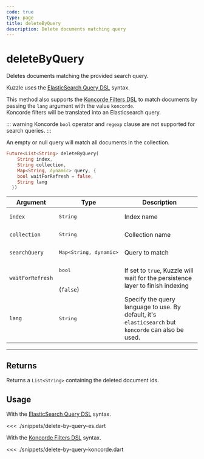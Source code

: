 ```yaml
---
code: true
type: page
title: deleteByQuery
description: Delete documents matching query
---
```


# deleteByQuery

Deletes documents matching the provided search query.

Kuzzle uses the [ElasticSearch Query DSL](https://www.elastic.co/guide/en/elasticsearch/reference/7.4/query-dsl.html) syntax.

<SinceBadge version="change-me"/>

This method also supports the [Koncorde Filters DSL](/core/2/api/koncorde-filters-syntax) to match documents by passing the `lang` argument with the value `koncorde`.  
Koncorde filters will be translated into an Elasticsearch query.  

::: warning
Koncorde `bool` operator and `regexp` clause are not supported for search queries.
:::

An empty or null query will match all documents in the collection.


```dart
Future<List<String> deleteByQuery(
    String index,
    String collection,
    Map<String, dynamic> query, {
    bool waitForRefresh = false,
    String lang
  })
```

| Argument           | Type                                         | Description     |
| ------------------ | -------------------------------------------- | --------------- |
| `index`            | <pre>String</pre>                            | Index name      |
| `collection`       | <pre>String</pre>                            | Collection name |
| `searchQuery`      | <pre>Map<String, dynamic></pre> | Query to match  |
| `waitForRefresh`   | <pre>bool</pre><br>(`false`)                | If set to `true`, Kuzzle will wait for the persistence layer to finish indexing |
| `lang`     | <pre>String</pre>               | Specify the query language to use. By default, it's `elasticsearch` but `koncorde` can also be used. <SinceBadge version="change-me"/> |

---

## Returns

Returns a `List<String>` containing the deleted document ids.

## Usage

With the [ElasticSearch Query DSL](https://www.elastic.co/guide/en/elasticsearch/reference/7.3/query-dsl.html) syntax.

<<< ./snippets/delete-by-query-es.dart

With the [Koncorde Filters DSL](/core/2/api/koncorde-filters-syntax) syntax.

<<< ./snippets/delete-by-query-koncorde.dart